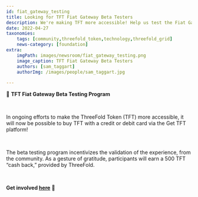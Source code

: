 ```yaml
---
id: fiat_gateway_testing
title: Looking for TFT Fiat Gateway Beta Testers
description: We're making TFT more accessible! Help us test the Fiat Gateway and earn 500 TFT.
date: 2022-04-27
taxonomies:
    tags: [community,threefold_token,technology,threefold_grid]
    news-category: [foundation]
extra:
    imgPath: images/newsroom/fiat_gateway_testing.png
    image_caption: TFT Fiat Gateway Beta Testers
    authors: [sam_taggart]
    authorImg: /images/people/sam_taggart.jpg
    
---
```


📣 **TFT Fiat Gateway Beta Testing Program**

<br/>

In ongoing efforts to make the ThreeFold Token (TFT) more accessible, it will now be possible to buy TFT with a credit or debit card via the Get TFT platform!

<br/>

The beta testing program incentivizes the validation of the experience, from the community. As a gesture of gratitude, participants will earn a 500 TFT “cash back,” provided by ThreeFold.

<br/>

**Get involved [here](https://forum.threefold.io/t/tft-fiat-gateway-beta-testing-program/2746)** 🙏
